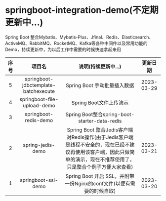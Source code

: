 # springboot-integration-demo(不定期更新中...)
Spring Boot 整合Mybatis、Mybatis-Plus、Jfinal、Redis、Elasticsearch、ActiveMQ、RabbitMQ、RocketMQ、Kafka等各种中间件以及常用功能的Demo，持续更新中，为以后工作中需要的时候快速拿起来用



| 序号 |             项目名             |                                           说明(持续更新中...)                                            |    更新日期    |
|:--:|:---------------------------:|:-------------------------------------------------------------------------------------------------:|:----------:|
|  5 | springboot-jdbctemplate-batchexecute |                                         Spring Boot 手动批量插入数据                                        |2023-03-29|
|  4 | springboot-file-upload-demo |                                         Spring Boot文件上传演示                                         ||
|  3 |    springboot-redis-demo    |                            Spring Boot整合spring-boot-starter-data-redis                            ||
|  2 |      spring-jedis-demo      | Spring Boot 整合Jedis客户端对Redis操作(由于Jedis客户端是线程不安全的，现在已经不建议再使用该客户端，因此只做简单的演示，现在不推荐使用了，只是整合个例子方便大家查看) | 2023-03-21 |
|  1 |     springboot-ssl-demo     |                         Spring Boot 开启 SSL，并附带一份Nginx的conf文件(以便有需要的时候自取)                          | 2023-03-20 |



